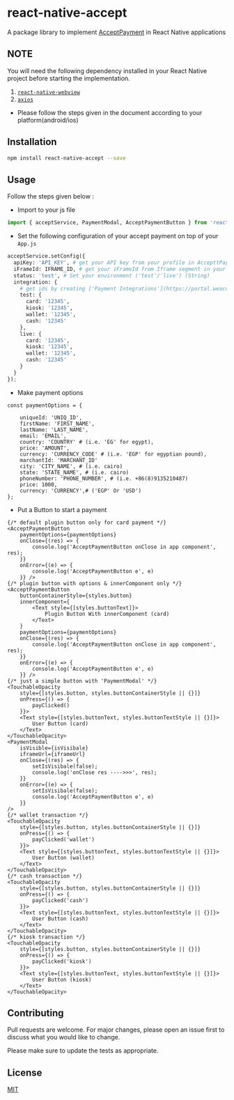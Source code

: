 # react-native-accept

A package library to implement [AcceptPayment](https://accept.paymobsolutions.com/docs/) in React Native applications 


## NOTE 
You will need the following dependency installed in your React Native project before starting the implementation.

1. [`react-native-webview`](https://github.com/react-native-community/react-native-webview/blob/HEAD/docs/Getting-Started.md) 
2. [`axios`](https://www.npmjs.com/package/axios)

- Please follow the steps given in the document according to your platform(android/ios)

## Installation

```bash 
npm install react-native-accept --save
```

## Usage

Follow the steps given below :

* Import to your js file

```python
import { acceptService, PaymentModal, AcceptPaymentButton } from 'react-native-accept';
```
* Set the following configuration of your accept payment on top of your `App.js`


```python
acceptService.setConfig({
  apiKey: 'API_KEY', # get your API key from your profile in AccepttPayment account (String) 
  iFrameId: IFRAME_ID, # get your iFrameId from Iframe segment in your AccepttPayment account (Number) 
  status: 'test', # Set your environment ('test'/'live') (String)
  integration: {
    # get ids by creating ['Payment Integrations'](https://portal.weaccept.co/portal/integrations)
    test: {
      card: '12345',
      kiosk: '12345',
      wallet: '12345',
      cash: '12345'
    },
    live: {
      card: '12345',
      kiosk: '12345',
      wallet: '12345',
      cash: '12345'
    }
  }
});
```
* Make payment options
```
const paymentOptions = {

    uniqueId: 'UNIQ_ID', 
    firstName: 'FIRST_NAME',
    lastName: 'LAST_NAME',
    email: 'EMAIL',
    country: 'COUNTRY' # (i.e. 'EG' for egypt),
    price: 'AMOUNT',
    currency: 'CURRENCY_CODE' # (i.e. 'EGP' for egyptian pound),
    marchantId: 'MARCHANT_ID'
    city: 'CITY_NAME', # (i.e. cairo)
    state: 'STATE_NAME', # (i.e. cairo)
    phoneNumber: 'PHONE_NUMBER', # (i.e. +86(8)9135210487)
    price: 1000,
    currency: 'CURRENCY',# ('EGP' Or 'USD')
};

```

* Put a Button to start a payment
```
{/* default plugin button only for card payment */}
<AcceptPaymentButton
    paymentOptions={paymentOptions}
    onClose={(res) => {
        console.log('AcceptPaymentButton onClose in app component', res);
    }}
    onError={(e) => {
        console.log('AcceptPaymentButton e', e)
    }} />
{/* plugin button with options & innerComponent only */}
<AcceptPaymentButton
    buttonContainerStyle={styles.button}
    innerComponent={
        <Text style={[styles.buttonText]}>
            Plugin Button With innerComponent (card)
        </Text>
    }
    paymentOptions={paymentOptions}
    onClose={(res) => {
        console.log('AcceptPaymentButton onClose in app component', res);
    }}
    onError={(e) => {
        console.log('AcceptPaymentButton e', e)
    }} />
{/* just a simple button with 'PaymentModal' */}
<TouchableOpacity
    style={[styles.button, styles.buttonContainerStyle || {}]}
    onPress={() => {
        payClicked()
    }}>
    <Text style={[styles.buttonText, styles.buttonTextStyle || {}]}>
        User Button (card)
    </Text>
</TouchableOpacity>
<PaymentModal
    isVisible={isVisibale}
    iframeUrl={iframeUrl}
    onClose={(res) => {
        setIsVisibale(false);
        console.log('onClose res ---->>>', res);
    }}
    onError={(e) => {
        setIsVisibale(false);
        console.log('AcceptPaymentButton e', e)
    }}
/>
{/* wallet transaction */}
<TouchableOpacity
    style={[styles.button, styles.buttonContainerStyle || {}]}
    onPress={() => {
        payClicked('wallet')
    }}>
    <Text style={[styles.buttonText, styles.buttonTextStyle || {}]}>
        User Button (wallet)
    </Text>
</TouchableOpacity>
{/* cash transaction */}
<TouchableOpacity
    style={[styles.button, styles.buttonContainerStyle || {}]}
    onPress={() => {
        payClicked('cash')
    }}>
    <Text style={[styles.buttonText, styles.buttonTextStyle || {}]}>
        User Button (cash)
    </Text>
</TouchableOpacity>
{/* kiosk transaction */}
<TouchableOpacity
    style={[styles.button, styles.buttonContainerStyle || {}]}
    onPress={() => {
        payClicked('kiosk')
    }}>
    <Text style={[styles.buttonText, styles.buttonTextStyle || {}]}>
        User Button (kiosk)
    </Text>
</TouchableOpacity>
```

## Contributing
Pull requests are welcome. For major changes, please open an issue first to discuss what you would like to change.

Please make sure to update the tests as appropriate.

## License
[MIT](https://choosealicense.com/licenses/mit/)
